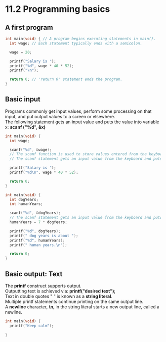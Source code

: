 # 11.2 Programming basics

## A first program
```c
int main(void) { // A program begins executing statements in main().
  int wage; // Each statement typically ends with a semicolon.

  wage = 20;

  printf("Salary is ");
  printf("%d", wage * 40 * 52);
  printf("\n");

  return 0; // 'return 0' statement ends the program.
}
```

## Basic input
Programs commonly get input values, perform some processing on that input, and put output values to a screen or elsewhere.   
The following statement gets an input value and puts the value into variable x: **scanf ("%d", &x)**   
```c
int main(void) {
  int wage;

  scanf("%d", &wage);
  // The scanf function is used to store values entered from the keyboard in a variable.
  // The scanf statement gets an input value from the keyboard and puts that value into the wage variable.

  printf("Salary is ");
  printf("%d\n", wage * 40 * 52);

  return 0;
}
```

```c
int main(void) {
  int dogYears;
  int humanYears;

  scanf("%d", &dogYears);
  // The scanf statement gets an input value from the keyboard and puts that value into the dogYears variable.
  humanYears = 7 * dogYears;

  printf("%d", dogYears);
  printf(" dog years is about ");
  printf("%d", humanYears);
  printf(" human years.\n");

  return 0;
}
```

## Basic output: Text
The **printf** construct supports output.   
Outputting text is achieved via: **printf("desired text");**   
Text in double quotes " " is known as a **string literal**.   
Multiple printf statements continue printing on the same output line.   
A **newline** character, **\n**, in the string literal starts a new output line, called a newline.   
```c
int main(void) {
  printf("Keep calm");
  
}
```
